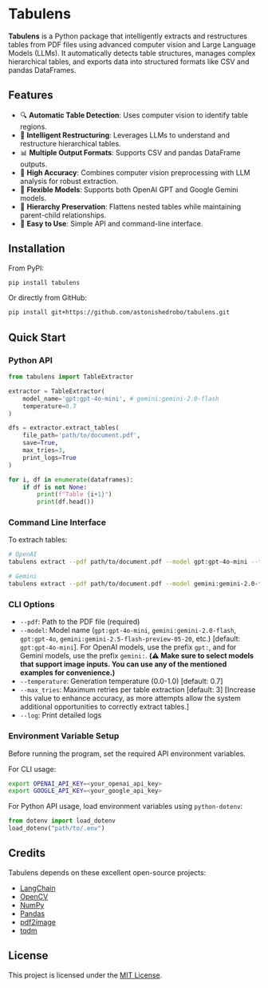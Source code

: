 # Tabulens

**Tabulens** is a Python package that intelligently extracts and restructures tables from PDF files using advanced computer vision and Large Language Models (LLMs). It automatically detects table structures, manages complex hierarchical tables, and exports data into structured formats like CSV and pandas DataFrames.

## Features

* 🔍 **Automatic Table Detection**: Uses computer vision to identify table regions.
* 🧠 **Intelligent Restructuring**: Leverages LLMs to understand and restructure hierarchical tables.
* 📊 **Multiple Output Formats**: Supports CSV and pandas DataFrame outputs.
* 🎯 **High Accuracy**: Combines computer vision preprocessing with LLM analysis for robust extraction.
* 🔧 **Flexible Models**: Supports both OpenAI GPT and Google Gemini models.
* 📝 **Hierarchy Preservation**: Flattens nested tables while maintaining parent-child relationships.
* 🚀 **Easy to Use**: Simple API and command-line interface.

## Installation

From PyPI:

```bash
pip install tabulens
```

Or directly from GitHub:

```bash
pip install git+https://github.com/astonishedrobo/tabulens.git
```

## Quick Start

### Python API

```python
from tabulens import TableExtractor

extractor = TableExtractor(
    model_name='gpt:gpt-4o-mini', # gemini:gemini-2.0-flash
    temperature=0.7
)

dfs = extractor.extract_tables(
    file_path='path/to/document.pdf',
    save=True,
    max_tries=3,
    print_logs=True
)

for i, df in enumerate(dataframes):
    if df is not None:
        print(f"Table {i+1}")
        print(df.head())
```

### Command Line Interface

To extrach tables:

```bash
# OpenAI 
tabulens extract --pdf path/to/document.pdf --model gpt:gpt-4o-mini --temperature 0.7 --max_tries 3 --log

# Gemini
tabulens extract --pdf path/to/document.pdf --model gemini:gemini-2.0-flash --temperature 0.7 --max_tries 3 --log
```

### CLI Options

* `--pdf`: Path to the PDF file (required)
* `--model`: Model name (`gpt:gpt-4o-mini`, `gemini:gemini-2.0-flash`, `gpt:gpt-4o`, `gemini:gemini-2.5-flash-preview-05-20`, etc.) [default: `gpt:gpt-4o-mini`]. For OpenAI models, use the prefix `gpt:`, and for Gemini models, use the prefix `gemini:`. **(⚠️ Make sure to select models that support image inputs. You can use any of the mentioned examples for convenience.)**
* `--temperature`: Generation temperature (0.0-1.0) [default: 0.7]
* `--max_tries`: Maximum retries per table extraction [default: 3] [Increase this value to enhance accuracy, as more attempts allow the system additional opportunities to correctly extract tables.]
* `--log`: Print detailed logs

### Environment Variable Setup

Before running the program, set the required API environment variables.

For CLI usage:

```bash
export OPENAI_API_KEY=<your_openai_api_key>
export GOOGLE_API_KEY=<your_google_api_key>
```

For Python API usage, load environment variables using `python-dotenv`:

```python
from dotenv import load_dotenv
load_dotenv("path/to/.env")
```

## Credits

Tabulens depends on these excellent open-source projects:

* [LangChain](https://github.com/langchain-ai/langchain)
* [OpenCV](https://github.com/opencv/opencv-python)
* [NumPy](https://github.com/numpy/numpy)
* [Pandas](https://github.com/pandas-dev/pandas)
* [pdf2image](https://github.com/Belval/pdf2image)
* [tqdm](https://github.com/tqdm/tqdm)

## License

This project is licensed under the [MIT License](LICENSE).
